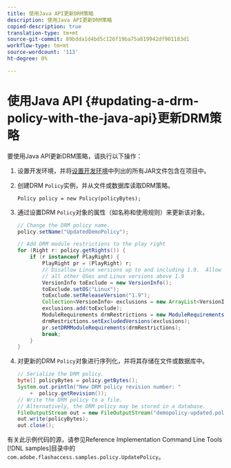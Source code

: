 ```yaml
---
title: 使用Java API更新DRM策略
description: 使用Java API更新DRM策略
copied-description: true
translation-type: tm+mt
source-git-commit: 89bdda1d4bd5c126f19ba75a819942df901183d1
workflow-type: tm+mt
source-wordcount: '113'
ht-degree: 0%

---
```



# 使用Java API {#updating-a-drm-policy-with-the-java-api}更新DRM策略

要使用Java API更新DRM策略，请执行以下操作：

1. 设置开发环境，并将[设置开发环境](../../protecting-content/setting-up-the-sdk/setup-dev-env.md)中列出的所有JAR文件包含在项目中。
1. 创建DRM `Policy`实例，并从文件或数据库读取DRM策略。

   ```
   Policy policy = new Policy(policyBytes);
   ```

1. 通过设置DRM `Policy`对象的属性（如名称和使用规则）来更新该对象。

   ```java
   // Change the DRM policy name.  
   policy.setName("UpdatedDemoPolicy");  
   
   // Add DRM module restrictions to the play right  
   for (Right r: policy.getRights()) {  
       if (r instanceof PlayRight) {  
           PlayRight pr = (PlayRight) r;  
           // Disallow Linux versions up to and including 1.9.  Allow  
           // all other OSes and Linux versions above 1.9  
           VersionInfo toExclude = new VersionInfo();  
           toExclude.setOS("Linux");  
           toExclude.setReleaseVersion("1.9");  
           Collection<VersionInfo> exclusions = new ArrayList<VersionInfo>();  
           exclusions.add(toExclude);  
           ModuleRequirements drmRestrictions = new ModuleRequirements();  
           drmRestrictions.setExcludedVersions(exclusions);  
           pr.setDRMModuleRequirements(drmRestrictions);  
           break;  
       }  
   }
   ```

1. 对更新的DRM `Policy`对象进行序列化，并将其存储在文件或数据库中。

   ```java
   // Serialize the DRM policy.  
   byte[] policyBytes = policy.getBytes();  
   System.out.println("New DRM policy revision number: "  
       +  policy.getRevision());      
   // Write the DRM policy to a file.   
   // Alternatively, the DRM policy may be stored in a database.  
   FileOutputStream out = new FileOutputStream("demopolicy-updated.pol");  
   out.write(policyBytes);  
   out.close();
   ```

有关此示例代码的源，请参见Reference Implementation Command Line Tools [!DNL samples]目录中的`com.adobe.flashaccess.samples.policy.UpdatePolicy`。
